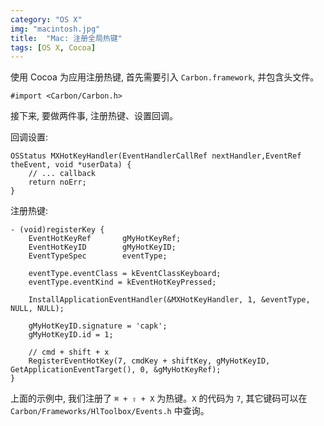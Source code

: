 ```yaml
---
category: "OS X"
img: "macintosh.jpg"
title:  "Mac: 注册全局热键"
tags: [OS X, Cocoa]
---
```

使用 Cocoa 为应用注册热键, 首先需要引入 `Carbon.framework`, 并包含头文件。

```objc
#import <Carbon/Carbon.h>
```

接下来, 要做两件事, 注册热键、设置回调。

回调设置:

```objc
OSStatus MXHotKeyHandler(EventHandlerCallRef nextHandler,EventRef theEvent, void *userData) {
    // ... callback
    return noErr;
}
```

注册热键:

```objc
- (void)registerKey {
    EventHotKeyRef       gMyHotKeyRef;
    EventHotKeyID        gMyHotKeyID;
    EventTypeSpec        eventType;

    eventType.eventClass = kEventClassKeyboard;
    eventType.eventKind = kEventHotKeyPressed;

    InstallApplicationEventHandler(&MXHotKeyHandler, 1, &eventType, NULL, NULL);

    gMyHotKeyID.signature = 'capk';
    gMyHotKeyID.id = 1;

    // cmd + shift + x
    RegisterEventHotKey(7, cmdKey + shiftKey, gMyHotKeyID, GetApplicationEventTarget(), 0, &gMyHotKeyRef);
}
```

上面的示例中, 我们注册了 `⌘ + ⇧ + X` 为热键。`X` 的代码为 `7`, 其它键码可以在 `Carbon/Frameworks/HlToolbox/Events.h` 中查询。
